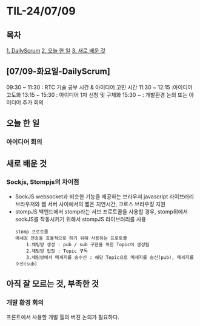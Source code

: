 # TIL-24/07/09

## 목차
[1.  DailyScrum](#1-[07/09-화요일-DailyScrum])
[2. 오늘 한 일](#2-오늘-한-일)
[3. 새로 배운 것](#3-새로-배운-것)

## [07/09-화요일-DailyScrum]
09:30 ~ 11:30 : RTC 기술 공부 시간 & 아이디어 고민 시간
11:30 ~ 12:15 :아이디어 고도화
13:15 ~ 15:30 : 아이디어 1차 선청 및 구체화
15:30 ~ : 개발환경 논의 또는 아이디어 추가 회의


## 오늘 한 일
### 아이디어 회의


## 새로 배운 것
### Sockjs, Stompjs의 차이점 
 - SockJS
    websocket과 비슷한 기능을 제공하는 브라우저 javascript 라이브러리<br>
    브라우저와 웹 서버 사이에서의 짧은 지연시간, 크로스 브라우징 지원
 - stompJS
    백엔드에서 stomp라는 서브 프로토콜을 사용할 경우, stomp위에서 sockJS를 작동시키기 위해서 stompJS 라이브러리를 사용
    ``` 
    stomp 프로토콜
    메세징 전송을 효율적으로 하기 위해 사용하는 프로토콜
        1.채팅방 생성 : pub / sub 구현을 위한 Topic이 생성됨
        2.채팅방 입장 : Topic 구독
        3.채팅방에서 메세지를 송수신 : 해당 Topic으로 메세지를 송신(pub), 메세지를 수신(sub)
    ```


## 아직 잘 모르는 것, 부족한 것


### 개발 환경 회의 
 프론트에서 사용할 개발 툴의 버젼 논의가 필요하다.
    
    